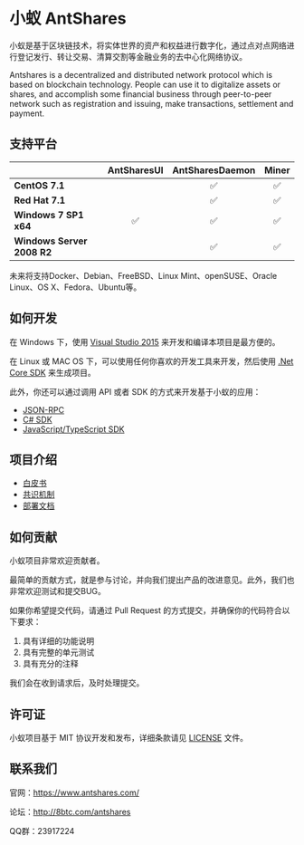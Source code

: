 小蚁 AntShares
================

小蚁是基于区块链技术，将实体世界的资产和权益进行数字化，通过点对点网络进行登记发行、转让交易、清算交割等金融业务的去中心化网络协议。

Antshares is a decentralized and distributed network protocol which is based on blockchain technology. People can use it to digitalize assets or shares, and accomplish some financial business through peer-to-peer network such as registration and issuing, make transactions, settlement and payment.

支持平台
--------

|   | AntSharesUI | AntSharesDaemon | Miner |
|---|:-----------:|:---------------:|:-----:|
|**CentOS 7.1**| |:white_check_mark:|:white_check_mark:|
|**Red Hat 7.1**| |:white_check_mark:|:white_check_mark:|
|**Windows 7 SP1 x64**|:white_check_mark:|:white_check_mark:|:white_check_mark:|
|**Windows Server 2008 R2**| |:white_check_mark:|:white_check_mark:|
未来将支持Docker、Debian、FreeBSD、Linux Mint、openSUSE、Oracle Linux、OS X、Fedora、Ubuntu等。

如何开发
--------

在 Windows 下，使用 [Visual Studio 2015](https://www.visualstudio.com/products/visual-studio-community-vs) 来开发和编译本项目是最方便的。

在 Linux 或 MAC OS 下，可以使用任何你喜欢的开发工具来开发，然后使用 [.Net Core SDK](http://dotnet.github.io/getting-started/) 来生成项目。

此外，你还可以通过调用 API 或者 SDK 的方式来开发基于小蚁的应用：

+ [JSON-RPC](https://github.com/AntShares/AntShares/wiki/API%E5%8F%82%E8%80%83)
+ [C# SDK](https://github.com/AntShares/AntShares/tree/master/AntSharesCore)
+ [JavaScript/TypeScript SDK](https://github.com/AntSharesSDK/antshares-ts)

项目介绍
--------

+ [白皮书](http://t.cn/Ry4MgXn)
+ [共识机制](http://www.onchain.com/paper/66c6773b.pdf)
+ [部署文档](https://github.com/AntShares/AntShares/wiki/%E9%83%A8%E7%BD%B2%E8%AE%B0%E8%B4%A6%E8%8A%82%E7%82%B9)

如何贡献
--------

小蚁项目非常欢迎贡献者。

最简单的贡献方式，就是参与讨论，并向我们提出产品的改进意见。此外，我们也非常欢迎测试和提交BUG。

如果你希望提交代码，请通过 Pull Request 的方式提交，并确保你的代码符合以下要求：

1. 具有详细的功能说明
1. 具有完整的单元测试
1. 具有充分的注释

我们会在收到请求后，及时处理提交。

许可证
------

小蚁项目基于 MIT 协议开发和发布，详细条款请见 [LICENSE](https://github.com/AntShares/AntShares/blob/master/LICENSE) 文件。

联系我们
------------

官网：https://www.antshares.com/

论坛：http://8btc.com/antshares

QQ群：23917224
